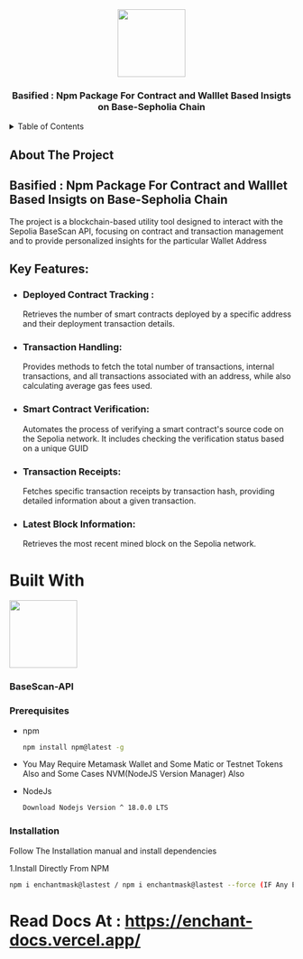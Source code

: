 <div align="center">
 <img src="https://github.com/user-attachments/assets/8eac61c9-6b07-4ec2-9740-28c9043a6c90" height="120px" width="120px" />
  <h3 align="center">Basified : Npm Package For Contract and Walllet Based Insigts on Base-Sepholia Chain</h3>
</div>
<details>
  <summary>Table of Contents</summary>
  <ol>
    <li>
      <a href="#about-the-project">About The Project</a>
      <ul>
        <li><a href="#built-with">Built With</a></li>
      </ul>
    </li>
    <li>
      <a href="#getting-started">Getting Started</a>
      <ul>
        <li><a href="#prerequisites">Prerequisites</a></li>
        <li><a href="#installation">Installation</a></li>
      </ul>
    </li>
    <li><a href="#usage">Usage</a></li>
  </ol>
</details>

## About The Project

 ##  Basified : Npm Package For Contract and Walllet Based Insigts on Base-Sepholia Chain
The project is a blockchain-based utility tool designed to interact with the Sepolia BaseScan API, focusing on contract and transaction management  and to provide personalized insights for the particular Wallet Address 

## Key Features:

- ### Deployed Contract Tracking :
  Retrieves the number of smart contracts deployed by a specific address and their deployment transaction details.

- ### Transaction Handling:
  Provides methods to fetch the total number of transactions, internal transactions, and all transactions associated with an address, while also calculating average gas fees   used.

- ### Smart Contract Verification:
  Automates the process of verifying a smart contract's source code on the Sepolia network. It includes checking the verification status based on a unique GUID

- ### Transaction Receipts:
  Fetches specific transaction receipts by transaction hash, providing detailed information about a given transaction.

- ### Latest Block Information:
  Retrieves the most recent mined block on the Sepolia network.


# Built With 
 <div>
  <img src="https://github.com/user-attachments/assets/c58c2908-3a18-4484-b6af-51ddbb3d9fef" height="120px" width="120px"  />
  <h3>BaseScan-API</h3>
 </div>


### Prerequisites

* npm
  ```sh
  npm install npm@latest -g
  ```
* You May Require Metamask Wallet and Some Matic or Testnet Tokens Also and Some Cases NVM(NodeJS Version Manager) Also 
  
* NodeJs
  ```sh
  Download Nodejs Version ^ 18.0.0 LTS 
  ```

### Installation
Follow The Installation manual and install dependencies 

1.Install Directly From NPM 
   ```sh
npm i enchantmask@lastest / npm i enchantmask@lastest --force (IF Any Error Occurs)
   ```

# Read Docs At : https://enchant-docs.vercel.app/

